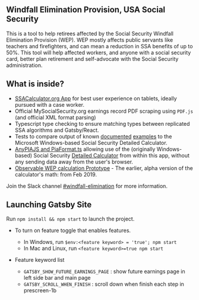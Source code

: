 ## Windfall Elimination Provision, USA Social Security

This is a tool to help retirees affected by the Social Security Windfall Elimination Provision (WEP). WEP mostly affects public servants like teachers and firefighters, and can mean a reduction in SSA benefits of up to 50%. This tool will help affected workers, and anyone with a social security card, better plan retirement and self-advocate with the Social Security administration.

## What is inside?
* [SSACalculator.org App](https://ssacalculator.org) for best user experience on tablets, ideally pursued with a case worker.
* Official MySocialSecurity.org earnings record PDF scraping using `PDF.js` (and official XML format parsing)
* Typescript type checking to ensure matching types between replicated SSA algorithms and Gatsby/React.
* Tests to compare output of known [documented](http://thadk.net/anypiamac-docs/html/) [examples](http://thadk.net/anypiamac-docs/) to the Microsoft Windows-based Social Security Detailed Calculator.
* [AnyPIAJS and PiaFormat.ts](https://github.com/codeforboston/windfall-elimination/tree/develop/src/library/pia) allowing use of the (originally Windows-based) Social Security [Detailed Calculator](https://ssa.gov/OACT/anypia/anypia.html) from within this app, without any sending data away from the user's browser.
* [Observable WEP calculation Prototype](https://observablehq.com/@thadk/windfall-awareness-notebook-prototype) - The earlier, alpha version of the calculator's math: from Feb 2019.

Join the Slack channel [#windfall-elimination](https://www.codeforboston.org/) for more information.

## Launching Gatsby Site

Run `npm install && npm start` to launch the project.

- To turn on feature toggle that enables features.  
   - In Windows, run `$env:<feature keyword> = 'true'; npm start` 
   - In Mac and Linux, run `<feature keyword>=true npm start`

- Feature keyword list
   - `GATSBY_SHOW_FUTURE_EARNINGS_PAGE` : show future earnings page in left side bar and main page
   - `GATSBY_SCROLL_WHEN_FINISH` : scroll down when finish each step in prescreen-1b

